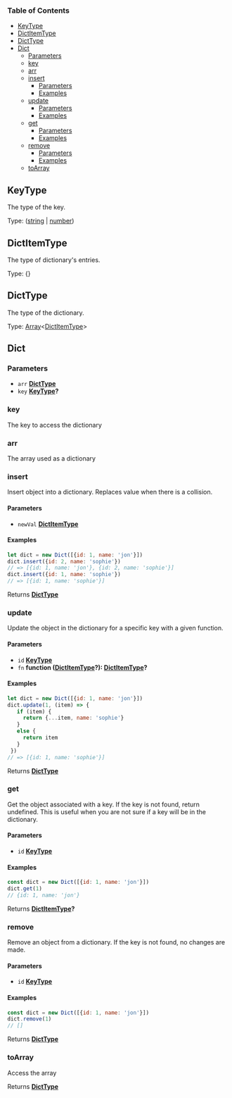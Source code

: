 <!-- Generated by documentation.js. Update this documentation by updating the source code. -->

### Table of Contents

-   [KeyType][1]
-   [DictItemType][2]
-   [DictType][3]
-   [Dict][4]
    -   [Parameters][5]
    -   [key][6]
    -   [arr][7]
    -   [insert][8]
        -   [Parameters][9]
        -   [Examples][10]
    -   [update][11]
        -   [Parameters][12]
        -   [Examples][13]
    -   [get][14]
        -   [Parameters][15]
        -   [Examples][16]
    -   [remove][17]
        -   [Parameters][18]
        -   [Examples][19]
    -   [toArray][20]

## KeyType

The type of the key.

Type: ([string][21] \| [number][22])

## DictItemType

The type of dictionary's entries.

Type: {}

## DictType

The type of the dictionary.

Type: [Array][23]&lt;[DictItemType][24]>

## Dict

### Parameters

-   `arr` **[DictType][25]** 
-   `key` **[KeyType][26]?** 

### key

The key to access the dictionary

### arr

The array used as a dictionary

### insert

Insert object into a dictionary. Replaces value when there is a collision.

#### Parameters

-   `newVal` **[DictItemType][24]** 

#### Examples

```javascript
let dict = new Dict([{id: 1, name: 'jon'}])
dict.insert({id: 2, name: 'sophie'})
// => [{id: 1, name: 'jon'}, {id: 2, name: 'sophie'}]
dict.insert({id: 1, name: 'sophie'})
// => [{id: 1, name: 'sophie'}]
```

Returns **[DictType][25]** 

### update

Update the object in the dictionary for a specific key with a given function.

#### Parameters

-   `id` **[KeyType][26]** 
-   `fn` **function ([DictItemType][24]?): [DictItemType][24]?** 

#### Examples

```javascript
let dict = new Dict([{id: 1, name: 'jon'}])
dict.update(1, (item) => {
   if (item) {
     return {...item, name: 'sophie'}
   }
   else {
     return item
   }
 })
// => [{id: 1, name: 'sophie'}]
```

Returns **[DictType][25]** 

### get

Get the object associated with a key. If the key is not found, return undefined.
This is useful when you are not sure if a key will be in the dictionary.

#### Parameters

-   `id` **[KeyType][26]** 

#### Examples

```javascript
const dict = new Dict([{id: 1, name: 'jon'}])
dict.get(1)
// {id: 1, name: 'jon'}
```

Returns **[DictItemType][24]?** 

### remove

Remove an object from a dictionary.
If the key is not found, no changes are made.

#### Parameters

-   `id` **[KeyType][26]** 

#### Examples

```javascript
const dict = new Dict([{id: 1, name: 'jon'}])
dict.remove(1)
// []
```

Returns **[DictType][25]** 

### toArray

Access the array

Returns **[DictType][25]** 

[1]: #keytype

[2]: #dictitemtype

[3]: #dicttype

[4]: #dict

[5]: #parameters

[6]: #key

[7]: #arr

[8]: #insert

[9]: #parameters-1

[10]: #examples

[11]: #update

[12]: #parameters-2

[13]: #examples-1

[14]: #get

[15]: #parameters-3

[16]: #examples-2

[17]: #remove

[18]: #parameters-4

[19]: #examples-3

[20]: #toarray

[21]: https://developer.mozilla.org/docs/Web/JavaScript/Reference/Global_Objects/String

[22]: https://developer.mozilla.org/docs/Web/JavaScript/Reference/Global_Objects/Number

[23]: https://developer.mozilla.org/docs/Web/JavaScript/Reference/Global_Objects/Array

[24]: #dictitemtype

[25]: #dicttype

[26]: #keytype

